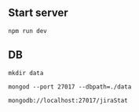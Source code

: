 ## Start server ##

 `npm run dev`

## DB ##
 
 `mkdir data`

 `mongod --port 27017 --dbpath=./data`

 `mongodb://localhost:27017/jiraStat`
